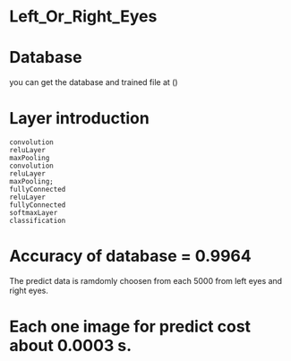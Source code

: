 # Left_Or_Right_Eyes

# Database
you can get the database and trained file at ()

# Layer introduction
    convolution
    reluLayer
    maxPooling
    convolution
    reluLayer
    maxPooling;
    fullyConnected
    reluLayer
    fullyConnected
    softmaxLayer
    classification
    
# Accuracy of database = 0.9964
The predict data is ramdomly choosen from each 5000 from left eyes and right eyes.

# Each one image for predict cost about 0.0003 s.
